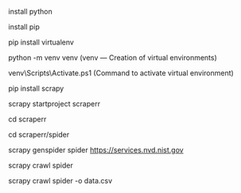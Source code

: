 install python

install pip 

pip install virtualenv

python -m venv venv (venv — Creation of virtual environments)

venv\Scripts\Activate.ps1  (Command to activate virtual environment)

pip install scrapy



scrapy startproject scraperr

cd scraperr



cd scraperr/spider

scrapy genspider spider https://services.nvd.nist.gov



scrapy crawl spider             

scrapy crawl spider -o data.csv 
